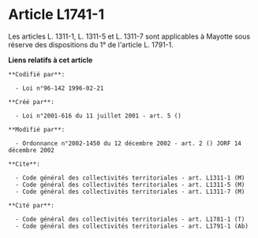 # Article L1741-1

Les articles L. 1311-1, L. 1311-5 et L. 1311-7 sont applicables à Mayotte sous réserve des dispositions du 1° de l'article L.
1791-1.

**Liens relatifs à cet article**

	**Codifié par**:

	  - Loi n°96-142 1996-02-21

	**Créé par**:

	  - Loi n°2001-616 du 11 juillet 2001 - art. 5 ()

	**Modifié par**:

	  - Ordonnance n°2002-1450 du 12 décembre 2002 - art. 2 () JORF 14 décembre 2002

	**Cite**:

	  - Code général des collectivités territoriales - art. L1311-1 (M)
	  - Code général des collectivités territoriales - art. L1311-5 (M)
	  - Code général des collectivités territoriales - art. L1311-7 (M)

	**Cité par**:

	  - Code général des collectivités territoriales - art. L1781-1 (T)
	  - Code général des collectivités territoriales - art. L1791-1 (Ab)
